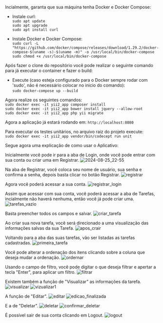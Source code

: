 Incialmente, garanta que sua máquina tenha Docker e Docker Compose:

- Instale curl: <br/>
`sudo apt update` <br/>
`sudo apt upgrade` <br/>
`sudo apt install curl` 

- Instale Docker e Docker Compose: <br/>
`sudo curl -L "https://github.com/docker/compose/releases/download/1.29.2/docker-compose-$(uname -s)-$(uname -m)" -o /usr/local/bin/docker-compose` <br/>
`sudo chmod +x /usr/local/bin/docker-compose`

Após fazer o clone do repositório você pode realizar o seguinte comando para já executar o container e fazer o build: <br/>

- Execute (caso esteja configurado para o Docker sempre rodar com 'sudo', não é necessário colocar no inicio do comando): <br/>
`sudo docker-compose up --build`

Agora realize os seguintes comandos: <br/>
`sudo docker exec -it yii2_app composer install` <br/>
`sudo docker exec -it yii2_app bower install jquery --allow-root` <br/>
`sudo docker exec -it yii2_app php yii migrate`

Agora a aplicação já estará rodando em: `http://localhost:8080` 

Para executar os testes unitários, no arquivo raiz do projeto execute: <br/>
`sudo docker exec -it yii2_app vendor/bin/codecept run unit`

Segue agora uma explicação de como usar o Aplicativo:

Inicialmente você pode ir para a aba de Login, onde você pode entrar com sua conta ou criar uma em Registrar.
![2024-08-25_22-55](https://github.com/user-attachments/assets/242f9787-3700-4142-b22a-3ada98d1dd21)

Na aba de Registrar, você coloca seu nome de usuário, sua senha e confirma a senha, depois basta clicar no botão Registrar.
![registrar](https://github.com/user-attachments/assets/7c11fb0f-1ed7-464d-80e1-14c46a2d4d71)

Agora você poderá acessar a sua conta.
![registrar_login](https://github.com/user-attachments/assets/0859aee9-a53e-4d76-810f-a5f3146f1204)


Assim que acessar com sua conta, você poderá acessar a aba de Tarefas, incialmente não haverá nenhuma, então você já pode criar uma.
![tarefas_vazio](https://github.com/user-attachments/assets/e2892a36-3add-48a7-8c5f-a502a004649c)

Basta preencher todos os campos e salvar.
![criar_tarefa](https://github.com/user-attachments/assets/c8459332-a2e8-4421-84b2-6909a641c16d)

Ao criar sua nova tarefa, você será direcionado a uma visualização das informações salvas da sua Tarefa.
![apos_crair](https://github.com/user-attachments/assets/4702e7be-0f6e-43cc-9bdc-4f986d8d8529)

Voltando para a aba das suas tarefas, vão ser listadas as tarefas cadastradas.
![primeira_tarefa](https://github.com/user-attachments/assets/479dd767-01f5-43c9-bd81-b6a54b34d32b)

Você pode alterar a ordenação dos itens clicando sobre a coluna que deseja mudar a ordenação.
![ordernar](https://github.com/user-attachments/assets/8f8f54e7-e50a-488e-9fb5-8059b0c00738)

Usando o campo de filtro, você pode digitar o que deseja filtrar e apertar a tecla "Enter", para aplicar um filtro.
![filtrar](https://github.com/user-attachments/assets/591c07a5-3ab9-4072-973c-3a56205015f7)

Existem também a função de "Visualizar" as informações da tarefa.
![visualizar](https://github.com/user-attachments/assets/97714f2b-e67f-4f15-874a-41cd962425b6)
![vizualizar1](https://github.com/user-attachments/assets/2ee12b82-32fc-4d17-9b1d-3ed779224def)

A função de "Editar".
![editar](https://github.com/user-attachments/assets/1b772a11-06b2-44cb-9f98-b9db65f4d333)
![edicao_finalizada](https://github.com/user-attachments/assets/280a9968-edb7-493a-a498-2af8741bd12b)

E a de "Deletar".
![deletar](https://github.com/user-attachments/assets/a73919c2-13e5-4c20-8e30-bf32716457bc)
![confirmar_deletar](https://github.com/user-attachments/assets/18f927fa-f808-4fa9-9a8e-59647e631b0a)

É possível sair de sua conta clicando em Logout.
![logout](https://github.com/user-attachments/assets/de3c9cdb-63c8-4b81-8f7c-3696b7f65f60)





